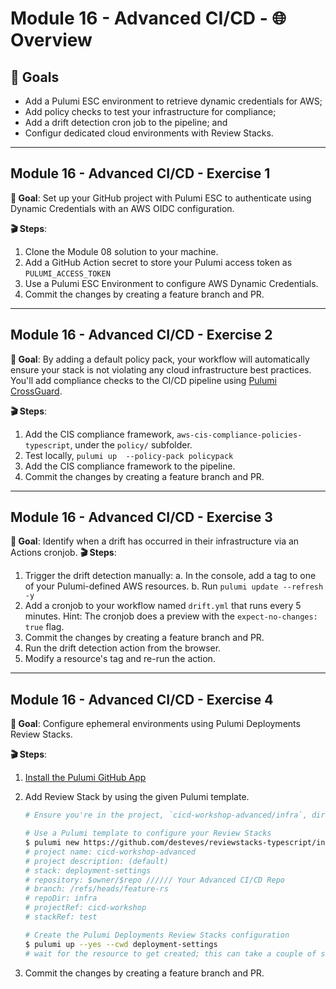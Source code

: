 # Module 16 - Advanced CI/CD - 🌐 Overview

## 🎯 Goals

- Add a Pulumi ESC environment to retrieve dynamic credentials for AWS;
- Add policy checks to test your infrastructure for compliance;
- Add a drift detection cron job to the pipeline; and
- Configur dedicated cloud environments with Review Stacks.

---

## Module 16 - Advanced CI/CD - **Exercise 1**

**🎯 Goal**: Set up your GitHub project with Pulumi ESC to authenticate using Dynamic Credentials with an AWS OIDC configuration.

**🎬 Steps**:

1. Clone the Module 08 solution to your machine.
2. Add a GitHub Action secret to store your Pulumi access token as `PULUMI_ACCESS_TOKEN`
3. Use a Pulumi ESC Environment to configure AWS Dynamic Credentials.
4. Commit the changes by creating a feature branch and PR.

---

## Module 16 - Advanced CI/CD - **Exercise 2**

**🎯 Goal**: By adding a default policy pack, your workflow will automatically ensure your stack is not violating any cloud infrastructure best practices. You'll add compliance checks to the CI/CD pipeline using [Pulumi CrossGuard](https://www.pulumi.com/crossguard/).

**🎬 Steps**:

1. Add the CIS compliance framework, `aws-cis-compliance-policies-typescript`, under the `policy/` subfolder.
2. Test locally, `pulumi up  --policy-pack policypack`
3. Add the CIS compliance framework to the pipeline.
4. Commit the changes by creating a feature branch and PR.

---

## Module 16 - Advanced CI/CD - **Exercise 3**

**🎯 Goal**: Identify when a drift has occurred in their infrastructure via an Actions cronjob.
**🎬 Steps**:

1. Trigger the drift detection manually:
 a. In the console, add a tag to one of your Pulumi-defined AWS resources.
 b. Run `pulumi update --refresh -y`
2. Add a cronjob to your workflow named `drift.yml` that runs every 5 minutes.
    Hint: The cronjob does a preview with the `expect-no-changes: true` flag.
3. Commit the changes by creating a feature branch and PR.
4. Run the drift detection action from the browser.
5. Modify a resource's tag and re-run the action.

---

## Module 16 - Advanced CI/CD - **Exercise 4**

**🎯 Goal**: Configure ephemeral environments using Pulumi Deployments Review Stacks.

**🎬 Steps**:

1. [Install the Pulumi GitHub App](https://www.pulumi.com/docs/using-pulumi/continuous-delivery/github-app/#installation-and-configuration)
2. Add Review Stack by using the given Pulumi template.

    ```bash
    # Ensure you're in the project, `cicd-workshop-advanced/infra`, directory

    # Use a Pulumi template to configure your Review Stacks
    $ pulumi new https://github.com/desteves/reviewstacks-typescript/infra --dir deployment-settings
    # project name: cicd-workshop-advanced
    # project description: (default)
    # stack: deployment-settings
    # repository: $owner/$repo ////// Your Advanced CI/CD Repo
    # branch: /refs/heads/feature-rs
    # repoDir: infra
    # projectRef: cicd-workshop
    # stackRef: test

    # Create the Pulumi Deployments Review Stacks configuration
    $ pulumi up --yes --cwd deployment-settings
    # wait for the resource to get created; this can take a couple of seconds
    ```

3. Commit the changes by creating a feature branch and PR.
